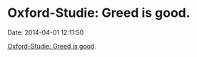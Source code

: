 Oxford-Studie: Greed is good.
=============================

Date: 2014-04-01 12:11:50

[Oxford-Studie: Greed is
good](http://time.com/41680/greed-is-good-science-proves/).
